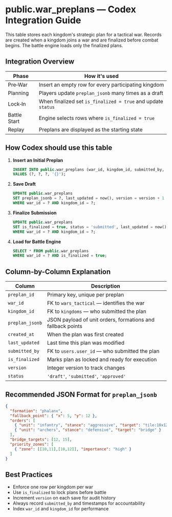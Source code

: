 # public.war_preplans — Codex Integration Guide

This table stores each kingdom's strategic plan for a tactical war. Records are created when a kingdom joins a war and are finalized before combat begins. The battle engine loads only the finalized plans.

## Integration Overview

| Phase | How it's used |
| --- | --- |
| Pre‑War | Insert an empty row for every participating kingdom |
| Planning | Players update `preplan_jsonb` many times as a draft |
| Lock‑In | When finalized set `is_finalized = true` and update `status` |
| Battle Start | Engine selects rows where `is_finalized = true` |
| Replay | Preplans are displayed as the starting state |

## How Codex should use this table

1. **Insert an Initial Preplan**
   ```sql
   INSERT INTO public.war_preplans (war_id, kingdom_id, submitted_by, preplan_jsonb)
   VALUES (?, ?, ?, '{}');
   ```
2. **Save Draft**
   ```sql
   UPDATE public.war_preplans
   SET preplan_jsonb = ?, last_updated = now(), version = version + 1
   WHERE war_id = ? AND kingdom_id = ?;
   ```
3. **Finalize Submission**
   ```sql
   UPDATE public.war_preplans
   SET is_finalized = true, status = 'submitted', last_updated = now()
   WHERE war_id = ? AND kingdom_id = ?;
   ```
4. **Load for Battle Engine**
   ```sql
   SELECT * FROM public.war_preplans
   WHERE war_id = ? AND is_finalized = true;
   ```

## Column-by-Column Explanation

| Column | Description |
| --- | --- |
| `preplan_id` | Primary key, unique per preplan |
| `war_id` | FK to `wars_tactical` — identifies the war |
| `kingdom_id` | FK to `kingdoms` — who submitted the plan |
| `preplan_jsonb` | JSON payload of unit orders, formations and fallback points |
| `created_at` | When the plan was first created |
| `last_updated` | Last time this plan was modified |
| `submitted_by` | FK to `users.user_id` — who submitted the plan |
| `is_finalized` | Marks plan as locked and ready for execution |
| `version` | Integer version to track changes |
| `status` | `'draft'`, `'submitted'`, `'approved'` |

## Recommended JSON Format for `preplan_jsonb`
```json
{
  "formation": "phalanx",
  "fallback_point": { "x": 5, "y": 12 },
  "orders": [
    { "unit": "infantry", "stance": "aggressive", "target": "tile:10x12" },
    { "unit": "archers", "stance": "defensive", "target": "bridge" }
  ],
  "bridge_targets": [12, 15],
  "priority_zones": [
    { "zone": [[10,11],[10,12]], "importance": "high" }
  ]
}
```

## Best Practices

- Enforce one row per kingdom per war
- Use `is_finalized` to lock plans before battle
- Increment `version` on each save for audit history
- Always record `submitted_by` and timestamps for accountability
- Index `war_id` and `kingdom_id` for performance
